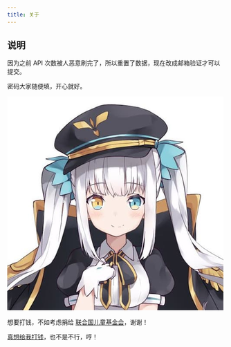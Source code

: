 ```yaml
---
title: 关于
---
```


## 说明

因为之前 API 次数被人恶意刷完了，所以重置了数据，现在改成邮箱验证才可以提交。

密码大家随便填，开心就好。

<img class="avatar" src="/img/mea.jpg" />

想要打钱，不如考虑捐给 [联合国儿童基金会](https://www.unicef.cn/)，谢谢！

[真想给我打钱](https://sponsors.yunyoujun.cn)，也不是不行，哼！

<div id="vcomments"></div>

<script setup lang="ts">
import { onMounted } from "vue";
import { nextTick } from "vue";
onMounted(async () => {
  await nextTick()
  new window.Valine({
    el: "#vcomments",
    appId: import.meta.env.VITE_APP_ID,
    appKey: import.meta.env.VITE_APP_KEY,
    avatar: "",
    placeholder: "欧尼酱，可以……给我……你的……评论吗？",
  });
});
</script>

